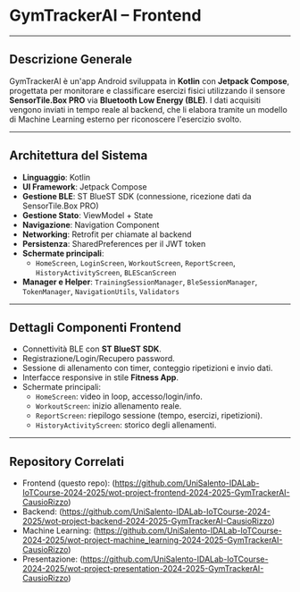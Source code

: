 # GymTrackerAI – Frontend

---

## Descrizione Generale

GymTrackerAI è un'app Android sviluppata in **Kotlin** con **Jetpack Compose**, progettata per monitorare e classificare esercizi fisici utilizzando il sensore **SensorTile.Box PRO** via **Bluetooth Low Energy (BLE)**. I dati acquisiti vengono inviati in tempo reale al backend, che li elabora tramite un modello di Machine Learning esterno per riconoscere l'esercizio svolto.

---

## Architettura del Sistema

- **Linguaggio**: Kotlin  
- **UI Framework**: Jetpack Compose  
- **Gestione BLE**: ST BlueST SDK (connessione, ricezione dati da SensorTile.Box PRO)  
- **Gestione Stato**: ViewModel + State  
- **Navigazione**: Navigation Component  
- **Networking**: Retrofit per chiamate al backend  
- **Persistenza**: SharedPreferences per il JWT token  
- **Schermate principali**:
  - `HomeScreen`, `LoginScreen`, `WorkoutScreen`, `ReportScreen`, `HistoryActivityScreen`, `BLEScanScreen`
- **Manager e Helper**: `TrainingSessionManager`, `BleSessionManager`, `TokenManager`, `NavigationUtils`, `Validators`

---

## Dettagli Componenti Frontend

- Connettività BLE con **ST BlueST SDK**.
- Registrazione/Login/Recupero password.
- Sessione di allenamento con timer, conteggio ripetizioni e invio dati.
- Interfacce responsive in stile **Fitness App**.
- Schermate principali:
  - `HomeScreen`: video in loop, accesso/login/info.
  - `WorkoutScreen`: inizio allenamento reale.
  - `ReportScreen`: riepilogo sessione (tempo, esercizi, ripetizioni).
  - `HistoryActivityScreen`: storico degli allenamenti.

---

## Repository Correlati

- Frontend (questo repo):
  (https://github.com/UniSalento-IDALab-IoTCourse-2024-2025/wot-project-frontend-2024-2025-GymTrackerAI-CausioRizzo)
- Backend:
  (https://github.com/UniSalento-IDALab-IoTCourse-2024-2025/wot-project-backend-2024-2025-GymTrackerAI-CausioRizzo)
- Machine Learning:
  (https://github.com/UniSalento-IDALab-IoTCourse-2024-2025/wot-project-machine_learning-2024-2025-GymTrackerAI-CausioRizzo)
- Presentazione:
  (https://github.com/UniSalento-IDALab-IoTCourse-2024-2025/wot-project-presentation-2024-2025-GymTrackerAI-CausioRizzo)

